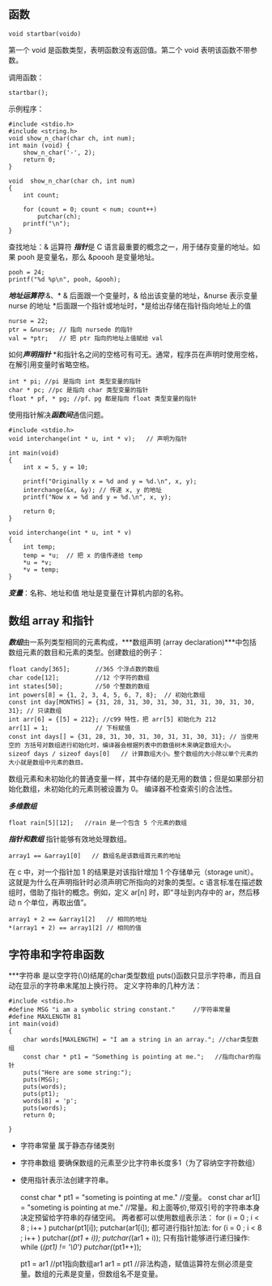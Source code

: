 ## 函数

    void startbar(voido)

第一个 void 是函数类型，表明函数没有返回值。第二个 void 表明该函数不带参数。

调用函数：

    startbar();

示例程序：

    #include <stdio.h>
    #include <string.h>
    void show_n_char(char ch, int num);
    int main (void) {
        show_n_char('-', 2);
        return 0;
    }

    void  show_n_char(char ch, int num)
    {
        int count;

        for (count = 0; count < num; count++)
            putchar(ch);
        printf("\n");
    }

查找地址：& 运算符
***指针***是 C 语言最重要的概念之一，用于储存变量的地址。如果 pooh 是变量名，那么 &poooh 是变量地址。

    pooh = 24;
    printf("%d %p\n", pooh, &pooh);

***地址运算符***:&、*
& 后面跟一个变量时，& 给出该变量的地址，&nurse 表示变量 nurse 的地址
*后面跟一个指针或地址时，*是给出存储在指针指向地址上的值

    nurse = 22;
    ptr = &nurse; // 指向 nursede 的指针
    val = *ptr;   // 把 ptr 指向的地址上值赋给 val

如何***声明指针***
*和指针名之间的空格可有可无。通常，程序员在声明时使用空格，在解引用变量时省略空格。

    int * pi; //pi 是指向 int 类型变量的指针
    char * pc; //pc 是指向 char 类型变量的指针
    float * pf, * pg; //pf、pg 都是指向 float 类型变量的指针

使用指针解决***函数间***通信问题。

    #include <stdio.h>
    void interchange(int * u, int * v);   // 声明为指针

    int main(void)
    {
        int x = 5, y = 10;

        printf("Originally x = %d and y = %d.\n", x, y);
        interchange(&x, &y); // 传递 x, y 的地址
        printf("Now x = %d and y = %d.\n", x, y);

        return 0;
    }

    void interchange(int * u, int * v)
    {
        int temp;
        temp = *u;  // 把 x 的值传递给 temp
        *u = *v;
        *v = temp;
    }

***变量***：名称、地址和值
地址是变量在计算机内部的名称。

## 数组 array 和指针
***数组***由一系列类型相同的元素构成，***数组声明 (array declaration)***中包括数组元素的数目和元素的类型。创建数组的例子：

    float candy[365];       //365 个浮点数的数组
    char code[12];          //12 个字符的数组
    int states[50];         //50 个整数的数组
    int powers[8] = {1, 2, 3, 4, 5, 6, 7, 8};  // 初始化数组
    const int day[MONTHS] = {31, 28, 31, 30, 31, 30, 31, 31, 30, 31, 30, 31}; // 只读数组
    int arr[6] = {[5] = 212}; //c99 特性，把 arr[5] 初始化为 212
    arr[1] = 1;             // 下标赋值
    const int days[] = {31, 28, 31, 30, 31, 30, 31, 31, 30, 31}; // 当使用空的 方括号对数组进行初始化时，编译器会根据列表中的数值树木来确定数组大小。
    sizeof days / sizeof days[0]   // 计算数组大小。整个数组的大小除以单个元素的大小就是数组中元素的数目。




数组元素和未初始化的普通变量一样，其中存储的是无用的数值；但是如果部分初始化数组，未初始化的元素则被设置为 0。
编译器不检查索引的合法性。

***多维数组***

    float rain[5][12];   //rain 是一个包含 5 个元素的数组

***指针和数组***
指针能够有效地处理数组。

    array1 == &array1[0]   // 数组名是该数组首元素的地址

在 c 中，对一个指针加 1 的结果是对该指针增加 1 个存储单元（storage unit）。这就是为什么在声明指针时必须声明它所指向的对象的类型。c 语言标准在描述数组时，借助了指针的概念。例如，定义 ar[n] 时，即“寻址到内存中的 ar，然后移动 n 个单位，再取出值”。

    array1 + 2 == &array1[2]   // 相同的地址
    *(array1 + 2) == array1[2] // 相同的值


## 字符串和字符串函数
***字符串 是以空字符(\0)结尾的char类型数组
puts()函数只显示字符串，而且自动在显示的字符串末尾加上换行符。
定义字符串的几种方法：

    #include <stdio.h>
    #define MSG "i am a symbolic string constant."     //字符串常量
    #define MAXLENGTH 81
    int main(void)
    {
        char words[MAXLENGTH] = "I am a string in an array."; //char类型数组
        const char * pt1 = "Something is pointing at me.";   //指向char的指针
        puts("Here are some string:");
        puts(MSG);
        puts(words);
        puts(pt1);
        words[8] = 'p';
        puts(words);
        return 0;

    }

+ 字符串常量 属于静态存储类别
+ 字符串数组 要确保数组的元素至少比字符串长度多1（为了容纳空字符数组）
+ 使用指针表示法创建字符串。

    const char * pt1 = "someting is pointing at me." //变量。
    const char ar1[] = "someting is pointing at me." //常量。和上面等价,带双引号的字符串本身决定预留给字符串的存储空间。
    两者都可以使用数组表示法：
    for (i = 0 ; i < 8 ; i++ )
        putchar(pt1[i]);
        putchar(ar1[i]);
    都可进行指针加法:
    for (i = 0 ; i < 8 ; i++ )
        putchar(*(pt1 + i));
        putchar(*(ar1 + i));
    只有指针能够进行递归操作:
    while (*(pt1) != '\0')
        putchar(*(pt1++));

    pt1 = ar1 //pt1指向数组ar1
    ar1 = pt1 //非法构造，赋值运算符左侧必须是变量。数组的元素是变量，但数组名不是变量。

